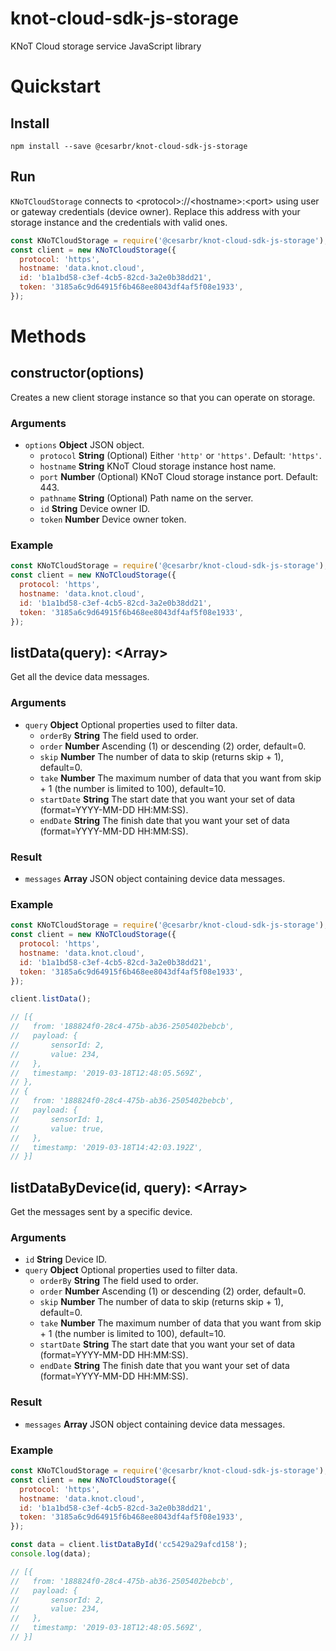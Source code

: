 # knot-cloud-sdk-js-storage

KNoT Cloud storage service JavaScript library

# Quickstart

## Install

```console
npm install --save @cesarbr/knot-cloud-sdk-js-storage
```

## Run

`KNoTCloudStorage` connects to &lt;protocol&gt;://&lt;hostname&gt;:&lt;port&gt; using user or gateway credentials (device owner). Replace this address with your storage instance and the credentials with valid ones.

```javascript
const KNoTCloudStorage = require('@cesarbr/knot-cloud-sdk-js-storage');
const client = new KNoTCloudStorage({
  protocol: 'https',
  hostname: 'data.knot.cloud',
  id: 'b1a1bd58-c3ef-4cb5-82cd-3a2e0b38dd21',
  token: '3185a6c9d64915f6b468ee8043df4af5f08e1933',
});
```

# Methods

## constructor(options)

Creates a new client storage instance so that you can operate on storage.

### Arguments
- `options` **Object** JSON object.
  * `protocol` **String** (Optional) Either `'http'` or `'https'`. Default: `'https'`.
  * `hostname` **String** KNoT Cloud storage instance host name.
  * `port` **Number** (Optional) KNoT Cloud storage instance port. Default: 443.
  * `pathname` **String** (Optional) Path name on the server.
  * `id` **String** Device owner ID.
  * `token` **Number** Device owner token.

### Example

```javascript
const KNoTCloudStorage = require('@cesarbr/knot-cloud-sdk-js-storage');
const client = new KNoTCloudStorage({
  protocol: 'https',
  hostname: 'data.knot.cloud',
  id: 'b1a1bd58-c3ef-4cb5-82cd-3a2e0b38dd21',
  token: '3185a6c9d64915f6b468ee8043df4af5f08e1933',
});
```

## listData(query): &lt;Array&gt;

Get all the device data messages.

### Arguments
- `query` **Object** Optional properties used to filter data.
  * `orderBy` **String** The field used to order.
  * `order` **Number** Ascending (1) or descending (2) order, default=0.
  * `skip` **Number** The number of data to skip (returns skip + 1), default=0.
  * `take` **Number** The maximum number of data that you want from skip + 1 (the number is limited to 100), default=10.
  * `startDate` **String** The start date that you want your set of data (format=YYYY-MM-DD HH:MM:SS).
  * `endDate` **String** The finish date that you want your set of data (format=YYYY-MM-DD HH:MM:SS).

### Result
- `messages` **Array** JSON object containing device data messages.

### Example

```javascript
const KNoTCloudStorage = require('@cesarbr/knot-cloud-sdk-js-storage');
const client = new KNoTCloudStorage({
  protocol: 'https',
  hostname: 'data.knot.cloud',
  id: 'b1a1bd58-c3ef-4cb5-82cd-3a2e0b38dd21',
  token: '3185a6c9d64915f6b468ee8043df4af5f08e1933',
});

client.listData();

// [{
//   from: '188824f0-28c4-475b-ab36-2505402bebcb',
//   payload: {
//       sensorId: 2,
//       value: 234,
//   },
//   timestamp: '2019-03-18T12:48:05.569Z',
// },
// {
//   from: '188824f0-28c4-475b-ab36-2505402bebcb',
//   payload: {
//       sensorId: 1,
//       value: true,
//   },
//   timestamp: '2019-03-18T14:42:03.192Z',
// }]
```

## listDataByDevice(id, query): &lt;Array&gt;

Get the messages sent by a specific device.

### Arguments
- `id` **String** Device ID.
- `query` **Object** Optional properties used to filter data.
  * `orderBy` **String** The field used to order.
  * `order` **Number** Ascending (1) or descending (2) order, default=0.
  * `skip` **Number** The number of data to skip (returns skip + 1), default=0.
  * `take` **Number** The maximum number of data that you want from skip + 1 (the number is limited to 100), default=10.
  * `startDate` **String** The start date that you want your set of data (format=YYYY-MM-DD HH:MM:SS).
  * `endDate` **String** The finish date that you want your set of data (format=YYYY-MM-DD HH:MM:SS).


### Result
- `messages` **Array** JSON object containing device data messages.

### Example

```javascript
const KNoTCloudStorage = require('@cesarbr/knot-cloud-sdk-js-storage');
const client = new KNoTCloudStorage({
  protocol: 'https',
  hostname: 'data.knot.cloud',
  id: 'b1a1bd58-c3ef-4cb5-82cd-3a2e0b38dd21',
  token: '3185a6c9d64915f6b468ee8043df4af5f08e1933',
});

const data = client.listDataById('cc5429a29afcd158');
console.log(data);

// [{
//   from: '188824f0-28c4-475b-ab36-2505402bebcb',
//   payload: {
//       sensorId: 2,
//       value: 234,
//   },
//   timestamp: '2019-03-18T12:48:05.569Z',
// }]
```
